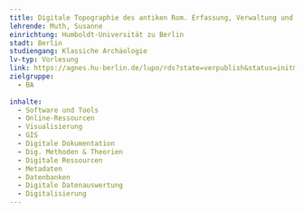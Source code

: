 ```yaml
---
title: Digitale Topographie des antiken Rom. Erfassung, Verwaltung und Präsentation von räumlichen Daten (GIS)
lehrende: Muth, Susanne
einrichtung: Humboldt-Universität zu Berlin
stadt: Berlin
studiengang: Klassiche Archäologie
lv-typ: Vorlesung
link: https://agnes.hu-berlin.de/lupo/rds?state=verpublish&status=init&vmfile=no&publishid=218884&moduleCall=webInfo&publishConfFile=webInfo&publishSubDir=veranstaltung
zielgruppe:
  - BA
  
inhalte:
  - Software und Tools
  - Online-Ressourcen
  - Visualisierung
  - GIS
  - Digitale Dokumentation
  - Dig. Methoden & Theorien
  - Digitale Ressourcen
  - Metadaten
  - Datenbanken
  - Digitale Datenauswertung
  - Digitalisierung
---
```

 
